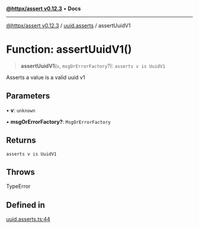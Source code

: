 [**@httpx/assert v0.12.3**](../../README.md) • **Docs**

***

[@httpx/assert v0.12.3](../../README.md) / [uuid.asserts](../README.md) / assertUuidV1

# Function: assertUuidV1()

> **assertUuidV1**(`v`, `msgOrErrorFactory`?): `asserts v is UuidV1`

Asserts a value is a valid uuid v1

## Parameters

• **v**: `unknown`

• **msgOrErrorFactory?**: `MsgOrErrorFactory`

## Returns

`asserts v is UuidV1`

## Throws

TypeError

## Defined in

[uuid.asserts.ts:44](https://github.com/belgattitude/httpx/blob/efdc4c7f5d90eb963a8ba204526e9494bbd080b8/packages/assert/src/uuid.asserts.ts#L44)
